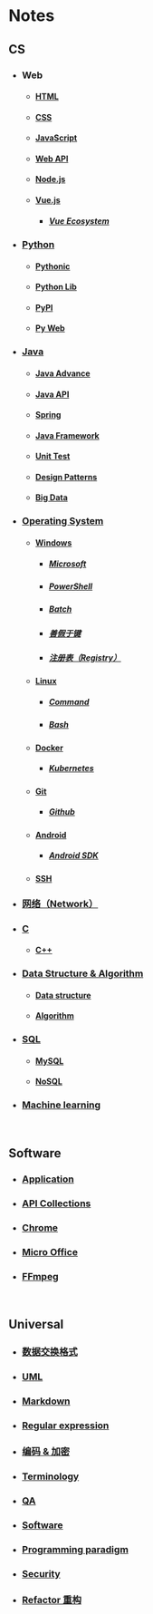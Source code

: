 # Notes  
## CS  
- ### Web  
  - #### [HTML](/CS/HTML.md)  
  - #### [CSS](/CS/CSS.md)  
  - #### [JavaScript](/CS/JavaScript.md)  
  - #### [Web API](/CS/Web%20API.md)  
  - #### [Node.js](/CS/Node.js.md)  
  - #### [Vue.js](/CS/Vue.js.md)  
    - ##### [Vue Ecosystem](/CS/Vue%20Ecosystem.md)  
- ### [Python](/CS/Python.md)  
  - #### [Pythonic](/CS/Pythonic.md)  
  - #### [Python Lib](/CS/Python%20Lib.md)  
  - #### [PyPI](/CS/PyPI.md)  
  - #### [Py Web](/CS/Py%20Web.md)  
- ### [Java](/CS/Java.md)  
  - #### [Java Advance](/CS/Java%20Advance.md)  
  - #### [Java API](/CS/Java%20API.md)  
  - #### [Spring](/CS/Spring.md)  
  - #### [Java Framework](/CS/Java%20Framework.md)  
  - #### [Unit Test](/CS/Unit%20Test.md)  
  - #### [Design Patterns](/CS/Design%20Patterns.md)  
  - #### [Big Data](/CS/Big%20Data.md)  
- ### [Operating System](/CS/Operating%20System.md)  
  - #### [Windows](/CS/Windows.md)  
    - ##### [Microsoft](/CS/Microsoft.md)  
    - ##### [PowerShell](/CS/PowerShell.md)  
    - ##### [Batch](/CS/Batch.md)  
    - ##### [善假于键](/CS/%E5%96%84%E5%81%87%E4%BA%8E%E9%94%AE.md)  
    - ##### [注册表（Registry）](/CS/%E6%B3%A8%E5%86%8C%E8%A1%A8%EF%BC%88Registry%EF%BC%89.md)  
  - #### [Linux](/CS/Linux.md)  
    - ##### [Command](/CS/Command.md)  
    - ##### [Bash](/CS/Bash.md)  
  - #### [Docker](/CS/Docker.md)  
    - ##### [Kubernetes](/CS/Kubernetes.md)  
  - #### [Git](/CS/Git.md)  
    - ##### [Github](/CS/Github.md)  
  - #### [Android](/CS/Android.md)  
    - ##### [Android SDK](/CS/Android%20SDK.md)  
  - #### [SSH](/CS/SSH.md)  
- ### [网络（Network）](/CS/%E7%BD%91%E7%BB%9C%EF%BC%88Network%EF%BC%89.md)  
- ### [C](/CS/C.md)  
  - #### [C++](/CS/C%2B%2B.md)  
- ### [Data Structure & Algorithm](/CS/Data%20Structure%20%26%20Algorithm.md)  
  - #### [Data structure](/CS/Data%20structure.md)  
  - #### [Algorithm](/CS/Algorithm.md)  
- ### [SQL](/CS/SQL.md)  
  - #### [MySQL](/CS/MySQL.md)  
  - #### [NoSQL](/CS/NoSQL.md)  
- ### [Machine learning](/CS/Machine%20learning.md)  

  <br />  
## Software  
- ### [Application](/Software/Application.md)  
- ### [API Collections](/Software/API%20Collections.md)  
- ### [Chrome](/Software/Chrome.md)  
- ### [Micro Office](/Software/Micro%20Office.md)  
- ### [FFmpeg](/Software/FFmpeg.md)  

  <br />  
## Universal  
- ### [数据交换格式](/Universal/%E6%95%B0%E6%8D%AE%E4%BA%A4%E6%8D%A2%E6%A0%BC%E5%BC%8F.md)  
- ### [UML](/Universal/UML.md)  
- ### [Markdown](/Universal/Markdown.md)  
- ### [Regular expression](/Universal/Regular%20expression.md)  
- ### [编码 & 加密](/Universal/%E7%BC%96%E7%A0%81%20%26%20%E5%8A%A0%E5%AF%86.md)  
- ### [Terminology](/Universal/Terminology.md)  
- ### [QA](/Universal/QA.md)  
- ### [Software](/Universal/Software.md)  
- ### [Programming paradigm](/Universal/Programming%20paradigm.md)  
- ### [Security](/Universal/Security.md)  
- ### [Refactor 重构](/Universal/Refactor%20%E9%87%8D%E6%9E%84.md)  

  <br />  
